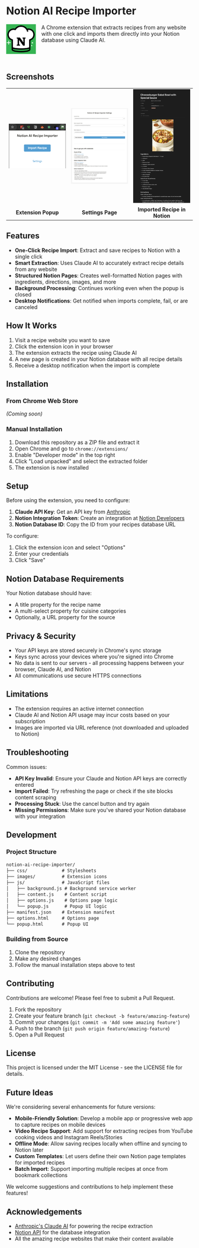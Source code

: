 # Notion AI Recipe Importer

<img src="images/icon128.png" alt="Notion AI Recipe Importer Icon" width="80" align="left" style="margin-right: 15px; margin-bottom: 20px;">

A Chrome extension that extracts recipes from any website with one click and imports them directly into your Notion database using Claude AI.

<br clear="all">

## Screenshots

<table>
  <tr>
    <td width="33%"><img src="images/screenshots/extension popup.png" alt="Extension Popup" width="100%"></td>
    <td width="33%"><img src="images/screenshots/extension settings.png" alt="Extension Settings" width="100%"></td>
    <td width="33%"><img src="images/screenshots/notion recipe.png" alt="Notion Recipe Page" width="100%"></td>
  </tr>
  <tr>
    <td align="center"><b>Extension Popup</b></td>
    <td align="center"><b>Settings Page</b></td>
    <td align="center"><b>Imported Recipe in Notion</b></td>
  </tr>
</table>

## Features

- **One-Click Recipe Import**: Extract and save recipes to Notion with a single click
- **Smart Extraction**: Uses Claude AI to accurately extract recipe details from any website
- **Structured Notion Pages**: Creates well-formatted Notion pages with ingredients, directions, images, and more
- **Background Processing**: Continues working even when the popup is closed
- **Desktop Notifications**: Get notified when imports complete, fail, or are canceled

## How It Works

1. Visit a recipe website you want to save
2. Click the extension icon in your browser
3. The extension extracts the recipe using Claude AI
4. A new page is created in your Notion database with all recipe details
5. Receive a desktop notification when the import is complete

## Installation

### From Chrome Web Store
*(Coming soon)*

### Manual Installation
1. Download this repository as a ZIP file and extract it
2. Open Chrome and go to `chrome://extensions/`
3. Enable "Developer mode" in the top right
4. Click "Load unpacked" and select the extracted folder
5. The extension is now installed

## Setup

Before using the extension, you need to configure:

1. **Claude API Key**: Get an API key from [Anthropic](https://www.anthropic.com/)
2. **Notion Integration Token**: Create an integration at [Notion Developers](https://www.notion.so/my-integrations)
3. **Notion Database ID**: Copy the ID from your recipes database URL

To configure:
1. Click the extension icon and select "Options"
2. Enter your credentials
3. Click "Save"

## Notion Database Requirements

Your Notion database should have:
- A title property for the recipe name
- A multi-select property for cuisine categories
- Optionally, a URL property for the source

## Privacy & Security

- Your API keys are stored securely in Chrome's sync storage
- Keys sync across your devices where you're signed into Chrome
- No data is sent to our servers - all processing happens between your browser, Claude AI, and Notion
- All communications use secure HTTPS connections

## Limitations

- The extension requires an active internet connection
- Claude AI and Notion API usage may incur costs based on your subscription
- Images are imported via URL reference (not downloaded and uploaded to Notion)

## Troubleshooting

Common issues:
- **API Key Invalid**: Ensure your Claude and Notion API keys are correctly entered
- **Import Failed**: Try refreshing the page or check if the site blocks content scraping
- **Processing Stuck**: Use the cancel button and try again
- **Missing Permissions**: Make sure you've shared your Notion database with your integration

## Development

### Project Structure
```
notion-ai-recipe-importer/
├── css/             # Stylesheets
├── images/          # Extension icons
├── js/              # JavaScript files
│   ├── background.js # Background service worker
│   ├── content.js    # Content script
│   ├── options.js    # Options page logic
│   └── popup.js      # Popup UI logic
├── manifest.json    # Extension manifest
├── options.html     # Options page
└── popup.html       # Popup UI
```

### Building from Source
1. Clone the repository
2. Make any desired changes
3. Follow the manual installation steps above to test

## Contributing

Contributions are welcome! Please feel free to submit a Pull Request.

1. Fork the repository
2. Create your feature branch (`git checkout -b feature/amazing-feature`)
3. Commit your changes (`git commit -m 'Add some amazing feature'`)
4. Push to the branch (`git push origin feature/amazing-feature`)
5. Open a Pull Request

## License

This project is licensed under the MIT License - see the LICENSE file for details.

## Future Ideas

We're considering several enhancements for future versions:

- **Mobile-Friendly Solution**: Develop a mobile app or progressive web app to capture recipes on mobile devices
- **Video Recipe Support**: Add support for extracting recipes from YouTube cooking videos and Instagram Reels/Stories
- **Offline Mode**: Allow saving recipes locally when offline and syncing to Notion later
- **Custom Templates**: Let users define their own Notion page templates for imported recipes
- **Batch Import**: Support importing multiple recipes at once from bookmark collections

We welcome suggestions and contributions to help implement these features!

## Acknowledgements

- [Anthropic's Claude AI](https://www.anthropic.com/) for powering the recipe extraction
- [Notion API](https://developers.notion.com/) for the database integration
- All the amazing recipe websites that make their content available